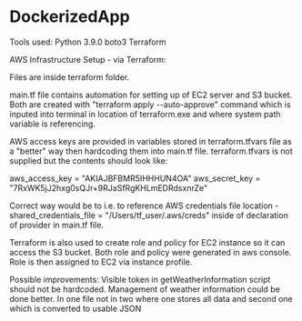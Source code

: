 # DockerizedApp

Tools used:
Python 3.9.0
boto3
Terraform


AWS Infrastructure Setup - via Terraform:

Files are inside terraform folder.

main.tf file contains automation for setting up of EC2 server and S3 bucket. Both are created with "terraform apply --auto-approve" command which is inputed into terminal in location of terraform.exe and where system path variable is referencing.

AWS access keys are provided in variables stored in terraform.tfvars file as a "better" way then hardcoding them into main.tf file.
terraform.tfvars is not supplied but the contents should look like:

  aws_access_key = "AKIAJBFBMR5IHHHUN4OA"
  aws_secret_key = "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"

Correct way would be to i.e. to reference AWS credentials file location - shared_credentials_file = "/Users/tf_user/.aws/creds" inside of declaration of provider in main.tf file.

Terraform is also used to create role and policy for EC2 instance so it can access the S3 bucket. Both role and policy were generated in aws console. Role is then assigned to EC2 via instance profile.


Possible improvements:
Visible token in getWeatherInformation script should not be hardcoded. 
Management of weather information could be done better. In one file not in two where one stores all data and second one which is converted to usable JSON
